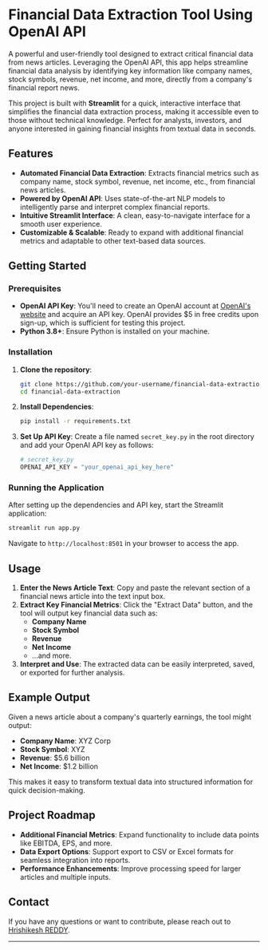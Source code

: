 

# Financial Data Extraction Tool Using OpenAI API

A powerful and user-friendly tool designed to extract critical financial data from news articles. Leveraging the OpenAI API, this app helps streamline financial data analysis by identifying key information like company names, stock symbols, revenue, net income, and more, directly from a company's financial report news.

This project is built with **Streamlit** for a quick, interactive interface that simplifies the financial data extraction process, making it accessible even to those without technical knowledge. Perfect for analysts, investors, and anyone interested in gaining financial insights from textual data in seconds.

## Features

- **Automated Financial Data Extraction**: Extracts financial metrics such as company name, stock symbol, revenue, net income, etc., from financial news articles.
- **Powered by OpenAI API**: Uses state-of-the-art NLP models to intelligently parse and interpret complex financial reports.
- **Intuitive Streamlit Interface**: A clean, easy-to-navigate interface for a smooth user experience.
- **Customizable & Scalable**: Ready to expand with additional financial metrics and adaptable to other text-based data sources.

## Getting Started

### Prerequisites

- **OpenAI API Key**: You'll need to create an OpenAI account at [OpenAI's website](https://www.openai.com/) and acquire an API key. OpenAI provides $5 in free credits upon sign-up, which is sufficient for testing this project.
- **Python 3.8+**: Ensure Python is installed on your machine.

### Installation

1. **Clone the repository**:
    ```bash
    git clone https://github.com/your-username/financial-data-extraction.git
    cd financial-data-extraction
    ```

2. **Install Dependencies**:
    ```bash
    pip install -r requirements.txt
    ```

3. **Set Up API Key**: Create a file named `secret_key.py` in the root directory and add your OpenAI API key as follows:
    ```python
    # secret_key.py
    OPENAI_API_KEY = "your_openai_api_key_here"
    ```

### Running the Application

After setting up the dependencies and API key, start the Streamlit application:

```bash
streamlit run app.py
```

Navigate to `http://localhost:8501` in your browser to access the app.

## Usage

1. **Enter the News Article Text**: Copy and paste the relevant section of a financial news article into the text input box.
2. **Extract Key Financial Metrics**: Click the "Extract Data" button, and the tool will output key financial data such as:
   - **Company Name**
   - **Stock Symbol**
   - **Revenue**
   - **Net Income**
   - ...and more.
3. **Interpret and Use**: The extracted data can be easily interpreted, saved, or exported for further analysis.

## Example Output

Given a news article about a company's quarterly earnings, the tool might output:

- **Company Name**: XYZ Corp
- **Stock Symbol**: XYZ
- **Revenue**: $5.6 billion
- **Net Income**: $1.2 billion

This makes it easy to transform textual data into structured information for quick decision-making.

## Project Roadmap

- **Additional Financial Metrics**: Expand functionality to include data points like EBITDA, EPS, and more.
- **Data Export Options**: Support export to CSV or Excel formats for seamless integration into reports.
- **Performance Enhancements**: Improve processing speed for larger articles and multiple inputs.

## Contact

If you have any questions or want to contribute, please reach out to [Hrishikesh REDDY](Hrishikeshreddy.in@gmail,com).

---
